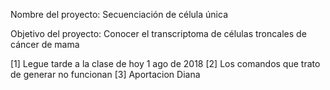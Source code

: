 Nombre del proyecto: Secuenciación de célula única 

Objetivo del proyecto: Conocer el transcriptoma de células troncales de cáncer de mama 

[1] Legue tarde a la clase de hoy 1 ago de 2018 
[2] Los comandos que trato de generar no funcionan 
[3] Aportacion Diana

